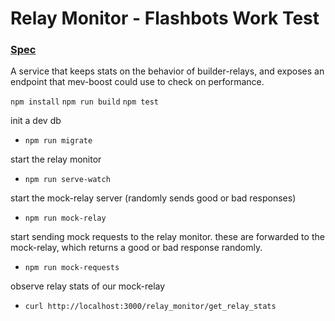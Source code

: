 # Relay Monitor - Flashbots Work Test

### [Spec](https://hackmd.io/@GUEKFRb9TryQv9zr8Zjx8Q/SJ-d0g9i5)

A service that keeps stats on the behavior of builder-relays, and exposes an endpoint that mev-boost could use to check on performance.

`npm install`
`npm run build`
`npm test`

init a dev db

- `npm run migrate`

start the relay monitor

- `npm run serve-watch`

start the mock-relay server (randomly sends good or bad responses)

- `npm run mock-relay`

start sending mock requests to the relay monitor. these are forwarded to the mock-relay, which returns a good or bad response randomly.

- `npm run mock-requests`

observe relay stats of our mock-relay

- `curl http://localhost:3000/relay_monitor/get_relay_stats`
